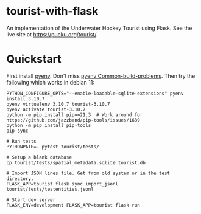 # tourist-with-flask
An implementation of the Underwater Hockey Tourist using Flask. See the live site at https://pucku.org/tourist/.

# Quickstart

First install [pyenv](https://github.com/pyenv/pyenv). Don't miss [pyenv Common-build-problems](https://github.com/pyenv/pyenv/wiki/Common-build-problems). Then try the following which works in debian 11:

```
PYTHON_CONFIGURE_OPTS="--enable-loadable-sqlite-extensions" pyenv install 3.10.7
pyenv virtualenv 3.10.7 tourist-3.10.7
pyenv activate tourist-3.10.7
python -m pip install pip==21.3  # Work around for https://github.com/jazzband/pip-tools/issues/1639
python -m pip install pip-tools
pip-sync

# Run tests
PYTHONPATH=. pytest tourist/tests/

# Setup a blank database
cp tourist/tests/spatial_metadata.sqlite tourist.db

# Import JSON lines file. Get from old system or in the test directory.
FLASK_APP=tourist flask sync import_jsonl tourist/tests/testentities.jsonl

# Start dev server
FLASK_ENV=development FLASK_APP=tourist flask run
```
